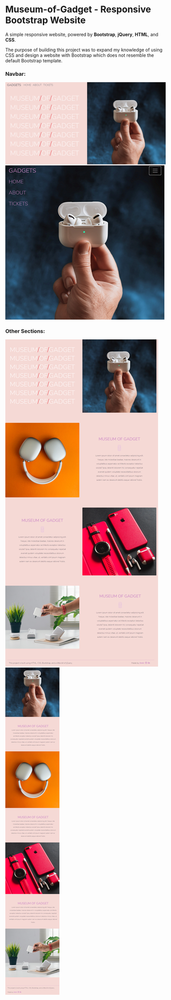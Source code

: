 # Museum-of-Gadget - Responsive Bootstrap Website
A simple responsive website, powered by **Bootstrap**, **jQuery**, **HTML**, and **CSS**. 

The purpose of building this project was to expand my knowledge of using CSS and design a website with Bootstrap which does not resemble the default Bootstrap template.

### Navbar:
![Navbar Screenshot](/imgs/screenshot.png)
![Navbar Screenshot Responsive](/imgs/screenshot1.png)

### Other Sections:
![Website Screenshot](/imgs/screenshot2.png)
![Website Screenshot](/imgs/screenshot3.png)
